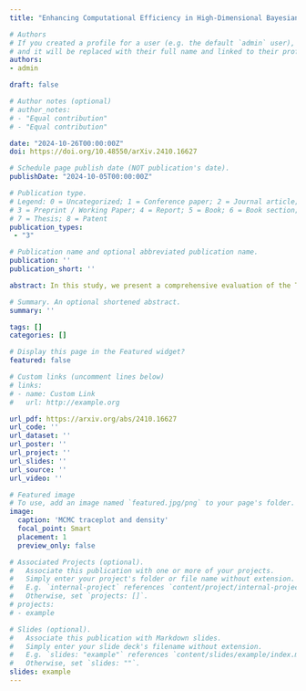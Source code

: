 ```yaml
---
title: "Enhancing Computational Efficiency in High-Dimensional Bayesian Analysis: Applications to Cancer Genomics"

# Authors
# If you created a profile for a user (e.g. the default `admin` user), write the username (folder name) here 
# and it will be replaced with their full name and linked to their profile.
authors:
- admin

draft: false

# Author notes (optional)
# author_notes:
# - "Equal contribution"
# - "Equal contribution"

date: "2024-10-26T00:00:00Z"
doi: https://doi.org/10.48550/arXiv.2410.16627

# Schedule page publish date (NOT publication's date).
publishDate: "2024-10-05T00:00:00Z"

# Publication type.
# Legend: 0 = Uncategorized; 1 = Conference paper; 2 = Journal article;
# 3 = Preprint / Working Paper; 4 = Report; 5 = Book; 6 = Book section;
# 7 = Thesis; 8 = Patent
publication_types: 
 - "3"

# Publication name and optional abbreviated publication name.
publication: ''
publication_short: ''

abstract: In this study, we present a comprehensive evaluation of the Two-Block Gibbs (2BG) sampler as a robust alternative to the traditional Three-Block Gibbs (3BG) sampler in Bayesian shrinkage models. Through extensive simulation studies, we demonstrate that the 2BG sampler exhibits superior computational efficiency and faster convergence rates, particularly in high-dimensional settings where the ratio of predictors to samples is large. We apply these findings to real-world data from the NCI-60 cancer cell panel, leveraging gene expression data to predict protein expression levels. Our analysis incorporates feature selection, identifying key genes that influence protein expression while shedding light on the underlying genetic mechanisms in cancer cells. The results indicate that the 2BG sampler not only produces more effective samples than the 3BG counterpart but also significantly reduces computational costs, thereby enhancing the applicability of Bayesian methods in high-dimensional data analysis. This contribution extends the understanding of shrinkage techniques in statistical modeling and offers valuable insights for cancer genomics research. 

# Summary. An optional shortened abstract.
summary: ''

tags: []
categories: []

# Display this page in the Featured widget?
featured: false

# Custom links (uncomment lines below)
# links:
# - name: Custom Link
#   url: http://example.org

url_pdf: https://arxiv.org/abs/2410.16627
url_code: ''
url_dataset: ''
url_poster: ''
url_project: ''
url_slides: ''
url_source: ''
url_video: ''

# Featured image
# To use, add an image named `featured.jpg/png` to your page's folder. 
image:
  caption: 'MCMC traceplot and density'
  focal_point: Smart
  placement: 1
  preview_only: false

# Associated Projects (optional).
#   Associate this publication with one or more of your projects.
#   Simply enter your project's folder or file name without extension.
#   E.g. `internal-project` references `content/project/internal-project/index.md`.
#   Otherwise, set `projects: []`.
# projects:
# - example

# Slides (optional).
#   Associate this publication with Markdown slides.
#   Simply enter your slide deck's filename without extension.
#   E.g. `slides: "example"` references `content/slides/example/index.md`.
#   Otherwise, set `slides: ""`.
slides: example
---
```

